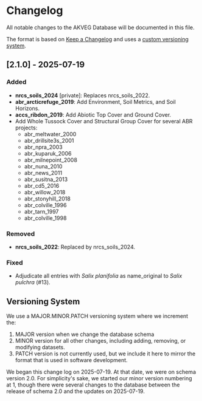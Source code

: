# Changelog
All notable changes to the AKVEG Database will be documented in this file.

The format is based on [Keep a Changelog](https://keepachangelog.com/en/1.1.0/) and uses a [custom versioning 
system](#versioning-system). 

## [2.1.0] - 2025-07-19

### Added
- **nrcs_soils_2024** [private]: Replaces
  nrcs_soils_2022.
- **abr_arcticrefuge_2019**: Add Environment, Soil Metrics, and Soil Horizons. 
- **accs_ribdon_2019**: Add Abiotic Top Cover and Ground Cover.
- Add Whole Tussock Cover and Structural Group Cover for several ABR projects:
  - abr_meltwater_2000
  - abr_drillsite3s_2001
  - abr_npra_2003
  - abr_kuparuk_2006
  - abr_milnepoint_2008
  - abr_nuna_2010
  - abr_news_2011 
  - abr_susitna_2013 
  - abr_cd5_2016 
  - abr_willow_2018 
  - abr_stonyhill_2018 
  - abr_colville_1996 
  - abr_tarn_1997 
  - abr_colville_1998

### Removed
- **nrcs_soils_2022**: Replaced by nrcs_soils_2024.

### Fixed
- Adjudicate all entries with *Salix planifolia* as name_original to *Salix pulchra* (#13).

## Versioning System
We use a MAJOR.MINOR.PATCH versioning system where we increment the:
1. MAJOR version when we change the database schema 
2. MINOR version for all other changes, including adding, removing, or modifying datasets. 
3. PATCH version is not currently used, but we include it here to mirror the format that is used in software 
   development.

We began this change log on 2025-07-19. At that date, we were on schema version 2.0. For simplicity's sake, we started 
our 
minor version 
numbering at 1, though there were several changes to the database between the release of schema 2.0 and the updates 
on 2025-07-19.